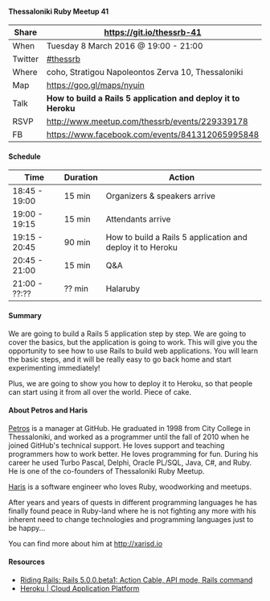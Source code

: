 #### Thessaloniki Ruby Meetup 41

Share   | https://git.io/thessrb-41
------- | -------------------------
When    | Tuesday 8 March 2016 @ 19:00 - 21:00
Twitter | [#thessrb](http://bit.ly/1VCOXGU)
Where   | coho, Stratigou Napoleontos Zerva 10, Thessaloniki
Map     | https://goo.gl/maps/nyuin
Talk    | **How to build a Rails 5 application and deploy it to Heroku**
RSVP    | http://www.meetup.com/thessrb/events/229339178
FB      | https://www.facebook.com/events/841312065995848

#### Schedule

Time          | Duration | Action
------------- | -------- | -----------------------------
18:45 - 19:00 | 15 min   | Organizers & speakers arrive
19:00 - 19:15 | 15 min   | Attendants arrive
19:15 - 20:45 | 90 min   | How to build a Rails 5 application and deploy it to Heroku
20:45 - 21:00 | 15 min   | Q&A
21:00 - ??:?? | ?? min   | Halaruby

#### Summary

We are going to build a Rails 5 application step by step. We are going to cover the basics, but the application is going to work. This will give you the opportunity to see how to use Rails to build web applications. You will learn the basic steps, and it will be really easy to go back home and start experimenting immediately!

Plus, we are going to show you how to deploy it to Heroku, so that people can start using it from all over the world. Piece of cake.

#### About Petros and Haris

[Petros](https://github.com/petros) is a manager at GitHub. He graduated in 1998 from City College in Thessaloniki, and worked as a programmer until the fall of 2010 when he joined GitHub's technical support. He loves support and teaching programmers how to work better. He loves programming for fun. During his career he used Turbo Pascal, Delphi, Oracle PL/SQL, Java, C#, and Ruby. He is one of the co-founders of Thessaloniki Ruby Meetup.

[Haris](https://github.com/xarisd) is a software engineer who loves Ruby, woodworking and meetups.

After years and years of quests in different programming languages he has finally found peace in Ruby-land where he is not fighting any more with his inherent need to change technologies and programming languages just to be happy...

You can find more about him at <http://xarisd.io>

#### Resources

* [Riding Rails: Rails 5.0.0.beta1: Action Cable, API mode, Rails command](http://weblog.rubyonrails.org/2015/12/18/Rails-5-0-beta1/)
* [Heroku | Cloud Application Platform](https://www.heroku.com/)
